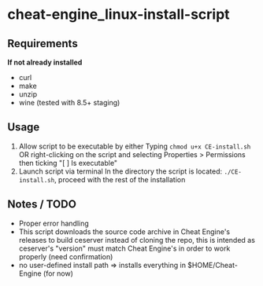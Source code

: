 # cheat-engine_linux-install-script

## Requirements

**If not already installed**

- curl
- make
- unzip
- wine (tested with 8.5+ staging)

## Usage

1. Allow script to be executable by either
   Typing `chmod u+x CE-install.sh`
   OR right-clicking on the script and selecting Properties > Permissions then ticking "[ ] Is executable"
2. Launch script via terminal
   In the directory the script is located: `./CE-install.sh`,
   proceed with the rest of the installation

## Notes / TODO

- Proper error handling
- This script downloads the source code archive in Cheat Engine's releases to build ceserver instead of cloning the repo, this is intended as ceserver's "version" must match Cheat Engine's in order to work properly (need confirmation)
- no user-defined install path => installs everything in $HOME/Cheat-Engine (for now)
